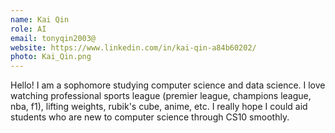 ```yaml
---
name: Kai Qin
role: AI
email: tonyqin2003@
website: https://www.linkedin.com/in/kai-qin-a84b60202/
photo: Kai_Qin.png
---
```

Hello! I am a sophomore studying computer science and data science. I love watching professional sports league (premier league, champions league, nba, f1), lifting weights, rubik's cube, anime, etc. I really hope I could aid students who are new to computer science through CS10 smoothly. 
